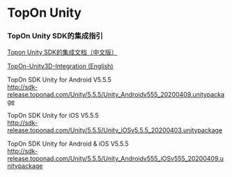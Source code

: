 # TopOn Unity

<h3>TopOn Unity SDK的集成指引</h3>

[Topon Unity SDK的集成文档（中文版）](doc/TopOn-Unity3D集成指南.md)<br>

[TopOn-Unity3D-Integration (English)](doc/TopOn-Unity3D-Integration.md)<br>


TopOn SDK Unity for Android V5.5.5 <br>
http://sdk-release.toponad.com/Unity/5.5.5/Unity_Androidv555_20200409.unitypackage <br>

TopOn SDK Unity for iOS V5.5.5 <br>
http://sdk-release.toponad.com/Unity/5.5.5/Unity_iOSv5.5.5_20200403.unitypackage <br>

TopOn SDK Unity for Android & iOS V5.5.5 <br>
http://sdk-release.toponad.com/Unity/5.5.5/Unity_Androidv555_iOSv555_20200409.unitypackage  <br>
